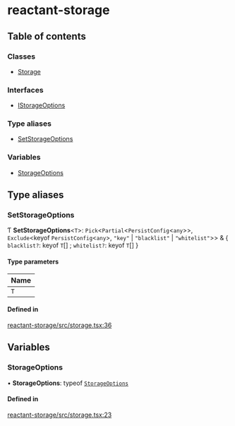 # reactant-storage

## Table of contents

### Classes

- [Storage](classes/Storage.md)

### Interfaces

- [IStorageOptions](interfaces/IStorageOptions.md)

### Type aliases

- [SetStorageOptions](modules.md#setstorageoptions)

### Variables

- [StorageOptions](modules.md#storageoptions)

## Type aliases

### SetStorageOptions

Ƭ **SetStorageOptions**<`T`\>: `Pick`<`Partial`<`PersistConfig`<`any`\>\>, `Exclude`<keyof `PersistConfig`<`any`\>, ``"key"`` \| ``"blacklist"`` \| ``"whitelist"``\>\> & { `blacklist?`: keyof `T`[] ; `whitelist?`: keyof `T`[]  }

#### Type parameters

| Name |
| :------ |
| `T` |

#### Defined in

[reactant-storage/src/storage.tsx:36](https://github.com/unadlib/reactant/blob/3696addb/packages/reactant-storage/src/storage.tsx#L36)

## Variables

### StorageOptions

• **StorageOptions**: typeof [`StorageOptions`](modules.md#storageoptions)

#### Defined in

[reactant-storage/src/storage.tsx:23](https://github.com/unadlib/reactant/blob/3696addb/packages/reactant-storage/src/storage.tsx#L23)
